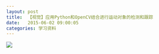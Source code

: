 ```yaml
---
layout: post
title:  【视觉】应用Python和OpenCV结合进行运动对象的检测和跟踪
date:   2015-06-02 09:00:05
categories: 学习资料
---
```


![](http://mmbiz.qpic.cn/mmbiz/6PqHI4vHibfXoxuQWlfZXl6yZ4IwZh97uMXuIkYXGILPrmw8sGw2AjXicMWiclRkSzHBRJnyVYfiahKuHPN0ykClSA/0?wx_fmt=gif&tp=webp&wxfrom=5)